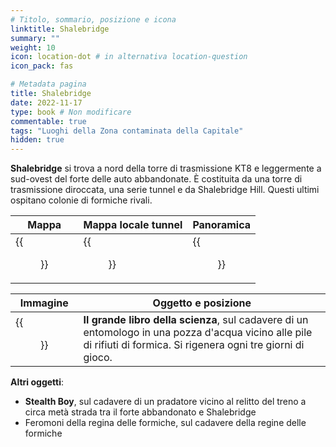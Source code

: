 ```yaml
---
# Titolo, sommario, posizione e icona
linktitle: Shalebridge
summary: ""
weight: 10
icon: location-dot # in alternativa location-question
icon_pack: fas

# Metadata pagina
title: Shalebridge
date: 2022-11-17
type: book # Non modificare
commentable: true
tags: "Luoghi della Zona contaminata della Capitale"
hidden: true
---
```



<div class="fo3">

**Shalebridge** si trova a nord della torre di trasmissione KT8 e leggermente a sud-ovest del forte delle auto abbandonate. È costituita da una torre di trasmissione diroccata, una serie  tunnel e da Shalebridge Hill. Questi ultimi ospitano colonie di formiche rivali.

| Mappa                                   | Mappa locale tunnel                             | Panoramica                          |
| --------------------------------------- | ----------------------------------------------- | ----------------------------------- |
| {{<figure src="fo3/Shalebridge_loc.webp">}} | {{<figure src="fo3/Shalebridge_tunnels_map.webp">}} | {{<figure src="fo3/Shalebridge.webp">}} |

| Immagine                               | Oggetto e posizione                                                                                                                                                 |
| -------------------------------------- | ------------------------------------------------------------------------------------------------------------------------------------------------------------------- |
| {{<figure src="fo3/Ant_researcher.webp">}} | **Il grande libro della scienza**, sul cadavere di un entomologo in una pozza d'acqua vicino alle pile di rifiuti di formica. Si rigenera ogni tre giorni di gioco. |


**Altri oggetti**:
- **Stealth Boy**, sul cadavere di un pradatore vicino al relitto del treno a circa metà strada tra il forte abbandonato e Shalebridge
- Feromoni della regina delle formiche, sul cadavere della regine delle formiche

</div>